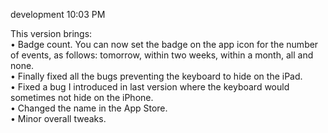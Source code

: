development
10:03 PM

This version brings:  
• Badge count. You can now set the badge on the app icon for the number of events, as follows: tomorrow, within two weeks, within a month, all and none.  
• Finally fixed all the bugs preventing the keyboard to hide on the iPad.  
• Fixed a bug I introduced in last version where the keyboard would sometimes not hide on the iPhone.  
• Changed the name in the App Store.  
• Minor overall tweaks.